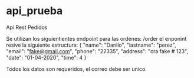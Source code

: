# api_prueba
Api Rest Pedidos

Se utilizan los siguientientes endpoint para las ordenes: /order
el enponint resive la siguiente estructura:
{
	"name": "Danilo",
	"lastname": "perez",
	"email": "fake@gmail.com",
	"phone": "22335",
	"address": "cra fake # 123",
	"date": "01-04-2020",
	"time": 4
}

Todos los datos son requeridos, el correo debe ser unico.
